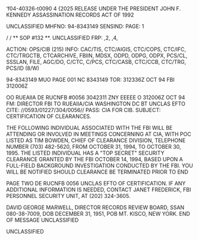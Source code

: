‘f04-40326-t0090 4 {2025 RELEASE UNDER THE PRESIDENT JOHN F. KENNEDY ASSASSINATION RECORDS ACT OF 1992

UNCLASSIFIED
MHFNO: 94-8343149 SENSIND: PAGE: 1

/ / ** SOP #132 **. UNCLASSIFIED FRP: ,2, ,4,

ACTION: OPS/CIB (215) INFO: CAC/TIS, CTC/AIGIS, CTC/COPS, CTC/IFC,
CTC/TRGCTB, CTCARCHIVE, FBIIN, MDSX, ODPD, ODPG, ODPX, PCS/CL, SSSLAN,
FILE, AGC/DO, C/CTC, C/PCS, CTC/CASB, CTC/CCB, CTC/TRG, PCS/ID (8/W)

94-8343149 MUO PAGE 001 NC 8343149
TOR: 312336Z OCT 94 FBI 312006Z

OO RUEAIIA
DE RUCNFB #0056 3042311
ZNY EEEEE
O 312006Z OCT 94
FM: DIRECTOR FBI
TO RUEAIIA/CIA WASHINGTON DC
BT
UNCLAS EFTO
CITE: //0593/01227/304/0056//
PASS: CIA FOR CIB.
SUBJECT: CERTIFICATION OF CLEARANCES.

THE FOLLOWING INDIVIDUAL ASSOCIATED WITH THE FBI WILL BE
ATTENDING OR INVOLVED IN MEETINGS CONCERNING <JFK ASSASSINATION> AT
CIA, WITH POC LISTED AS TIM BOWDEN, CHIEF OF CLEARANCE DIVISION,
TELEPHONE NUMBER (703) 482-5620, FROM OCTOBER 31, 1994, TO
OCTOBER 30, 1995. THE LISTED INDIVIDUAL HAS A "TOP SECRET"
SECURITY CLEARANCE GRANTED BY THE FBI OCTOBER 14, 1994, BASED
UPON A FULL-FIELD BACKGROUND INVESTIGATION CONDUCTED BY THE FBI.
YOU WILL BE NOTIFIED SHOULD CLEARANCE BE TERMINATED PRIOR TO END

PAGE TWO DE RUCNFB 0056 UNCLAS EFTO
OF CERTIFICATION. IF ANY ADDITIONAL INFORMATION IS NEEDED,
CONTACT JANET FREDERICK, FBI PERSONNEL SECURITY UNIT, AT (202)
324-3605.

DAVID GEORGE MARWELL, <EXECUTIVE> DIRECTOR <JFK ASSASSINATION>
RECORDS REVIEW BOARD, SSAN 080-38-7009, DOB DECEMBER 31, 1951,
POB MT. KISCO, NEW YORK.
END OF MESSAGE
UNCLASSIFIED

UNCLASSIFIED
